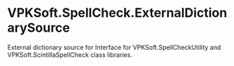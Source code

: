 # VPKSoft.SpellCheck.ExternalDictionarySource
External dictionary source for Interface for VPKSoft.SpellCheckUtility and VPKSoft.ScintillaSpellCheck class libraries.
